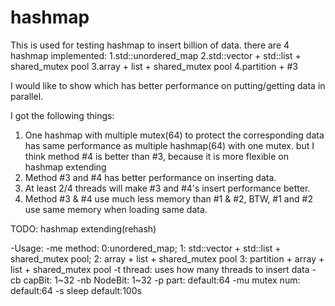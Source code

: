 # hashmap

This is used for testing hashmap to insert billion of data.
there are 4 hashmap implemented:
    1.std::unordered_map
    2.std::vector + std::list + shared_mutex pool
    3.array + list + shared_mutex pool
    4.partition + #3

I would like to show which has better performance on putting/getting data in parallel.

I got the following things:
1. One hashmap with multiple mutex(64) to protect the corresponding data has same performance as multiple hashmap(64) with one mutex.
    but I think method #4 is better than #3, because it is more flexible on hashmap extending
2. Method #3 and #4 has better performance on inserting data.
3. At least 2/4 threads will make #3 and #4's insert performance better. 
4. Method #3 & #4 use much less memory than #1 & #2, BTW, #1 and #2 use same memory when loading same data.

TODO:
hashmap extending(rehash)

-Usage:
-me method: 0:unordered_map;
    1: std::vector + std::list + shared_mutex pool;
    2: array + list + shared_mutex pool
    3: partition + array + list + shared_mutex pool
-t thread: uses how many threads to insert data
-cb capBit: 1~32
-nb NodeBit: 1~32
-p part: default:64
-mu mutex num: default:64
-s sleep default:100s
